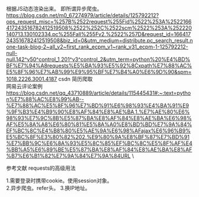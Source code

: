 根据JS动态渲染出来。
即所谓异步爬虫。
https://blog.csdn.net/m0_67274979/article/details/125792212?ops_request_misc=%257B%2522request%255Fid%2522%253A%2522166417243516782412519508%2522%252C%2522scm%2522%253A%252220140713.130102334.pc%255Fall%255Fv2.%2522%257D&request_id=166417243516782412519508&biz_id=0&utm_medium=distribute.pc_search_result.none-task-blog-2~all_v2~first_rank_ecpm_v1~rank_v31_ecpm-1-125792212-null-null.142^v50^control_1,201^v3^control_2&utm_term=python%20%E4%BD%BF%E7%94%A8requests%E5%BA%93%E5%92%8Cxpath%E7%88%AC%E5%8F%96%E7%AB%99%E9%95%BF%E7%B4%A0%E6%9D%90&spm=1018.2226.3001.4187
csdn 简历爬取\
网易云评论案例\
https://blog.csdn.net/qq_43710889/article/details/115445431#:~:text=python%E7%88%AC%E8%99%AB--%E7%88%AC%E5%8F%96%E7%BD%91%E6%98%93%E4%BA%91%E9%9F%B3%E4%B9%90%E8%AF%84%E8%AE%BA,1.%E7%AE%80%E6%98%93%E7%9C%8B%E5%87%BA%E8%AF%84%E8%AE%BA%E6%98%AF%E5%8A%A8%E6%80%81%E5%8A%A0%E8%BD%BD%E7%9A%84%EF%BC%8C%E4%B8%80%E5%AE%9A%E6%98%AFajax%E6%96%B9%E5%BC%8F%E3%80%82%202.%E9%80%9A%E8%BF%87%E7%BD%91%E7%BB%9C%E6%8A%93%E5%8C%85%EF%BC%8C%E5%8F%AF%E4%BB%A5%E6%89%BE%E5%87%BA%E8%AF%84%E8%AE%BA%E8%AF%B7%E6%B1%82%E7%9A%84%E7%9A%84URL \

参考文献
requests的高级用法

1.需要登录时携带cookie。使用session对象。\
2.异步爬虫。refer头。
3.换IP地址。
